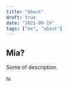 ```yaml
---
title: "About"
draft: true
date: "2021-09-19"
tags: ["me", "about"]
---
```


## Mia?

Some of description.

hi